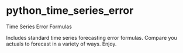 python_time_series_error
========================

Time Series Error Formulas

Includes standard time series forecasting error formulas. Compare you actuals to forecast in a variety of ways. Enjoy.
